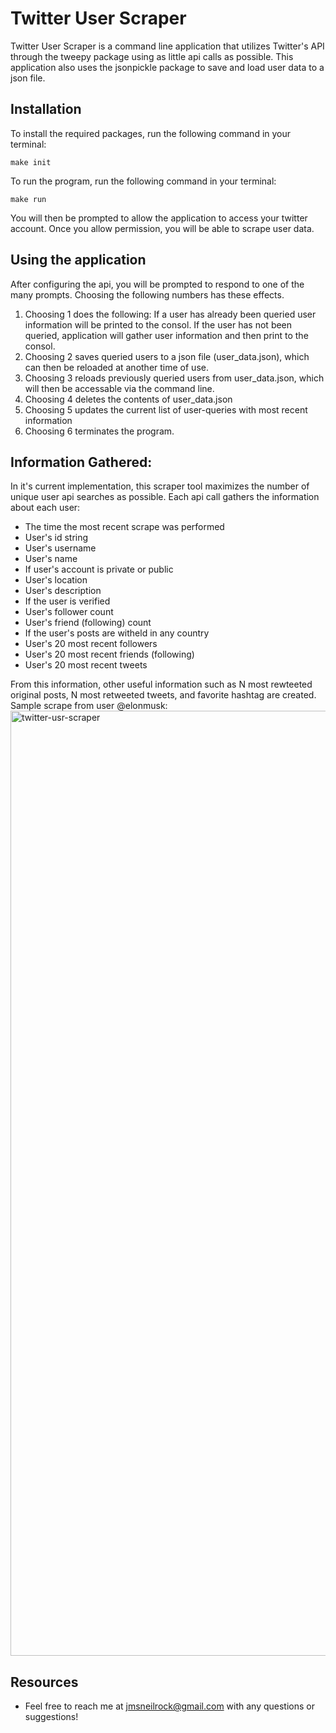 # Twitter User Scraper
Twitter User Scraper is a command line application that utilizes Twitter's API through the tweepy package using as little api calls as possible. This application also uses the jsonpickle package to save and load user data to a json file.

Installation
------------
To install the required packages, run the following command in your terminal:

    make init
    
To run the program, run the following command in your terminal:
    
    make run
    
You will then be prompted to allow the application to access your twitter account. Once you allow permission, you will be able to scrape user data.

Using the application
---------------------
After configuring the api, you will be prompted to respond to one of the many prompts. Choosing the following numbers has these effects.

1) Choosing 1 does the following: If a user has already been queried user information will be printed to the consol. If the user has not been queried, application will gather user information and then print to the consol.
2) Choosing 2 saves queried users to a json file (user_data.json), which can then be reloaded at another time of use.
3) Choosing 3 reloads previously queried users from user_data.json, which will then be accessable via the command line.
4) Choosing 4 deletes the contents of user_data.json
5) Choosing 5 updates the current list of user-queries with most recent information
6) Choosing 6 terminates the program.

Information Gathered:
--------------------
In it's current implementation, this scraper tool maximizes the number of unique user api searches as possible. Each api call gathers the information about each user:
- The time the most recent scrape was performed
- User's id string
- User's username
- User's name
- If user's account is private or public
- User's location
- User's description
- If the user is verified
- User's follower count
- User's friend (following) count 
- If the user's posts are witheld in any country
- User's 20 most recent followers
- User's 20 most recent friends (following)
- User's 20 most recent tweets

From this information, other useful information such as N most rewteeted original posts, N most retweeted tweets, and favorite hashtag are created.
Sample scrape from user @elonmusk:
<img width="1512" alt="twitter-usr-scraper" src="https://user-images.githubusercontent.com/64109348/148131930-7d09e9a3-44b0-452c-a58c-0caa07d01358.png">

## **Resources**
- Feel free to reach me at jmsneilrock@gmail.com with any questions or suggestions!



